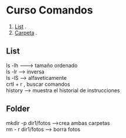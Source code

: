 # Curso Comandos

1. [List](#list) .
2. [Carpeta](#folder) .

## List
<a name="list">
  
ls -lh  ---> tamaño ordenado  
ls -lr  --> inversa  
ls -lS  --> alfaveticamente  
crtl + r , buscar comandos  
history --> muestra el historial de instrucciones  
</a>

## Folder
<a name="folder">
  
mkdir -p dir1/fotos   -->crea ambas carpetas  
rm - r dir1/fotos  --> borra fotos
</a>
